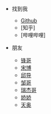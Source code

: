 <!-- _navbar.md -->

* 找到我
  * [Github](https://github.com/LinChentang)
  * [知乎]
  * [哔哩哔哩]

* 朋友
  * [锋哥](https://github.com/Relph1119)
  * [宋博](https://github.com/KMnO4-zx)
  * [邱导](https://github.com/clorisqiu1)
  * [邹哥](https://github.com/logan-zou)
  * [瑞杰哥](https://hrjtju.github.io/)
  * [娇娇](https://github.com/Aphasia0515)
  * [天奥](https://github.com/lta155)
